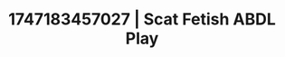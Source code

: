 ---
categories:
- Anal play
- Erotic silhouette
- NSFW role reversal
- Bare skin
- Erotic duality
image: /assets/images/1747183457027.jpg
layout: post
seo:
  description: Featured content with high-quality ABDL Play, Scat Fetish. HD images
    available.
  keywords: ABDL Play, Scat Fetish
  og_image: /assets/images/1747183457027.jpg
  schema_type: VisualArtwork
tags:
- ABDL Play
- Scat Fetish
- '#1747183457027'
title: 1747183457027 | Scat Fetish ABDL Play
---